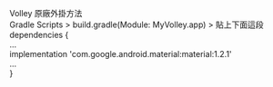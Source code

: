 Volley 原廠外掛方法  
Gradle Scripts > build.gradle(Module: MyVolley.app) > 貼上下面這段
dependencies {  
...  
implementation 'com.google.android.material:material:1.2.1'  
...  
}  
